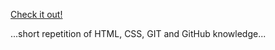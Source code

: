 <a href="https://india12.github.io/google-homepage/">Check it out!</a>

...short repetition of HTML, CSS, GIT and GitHub knowledge...
